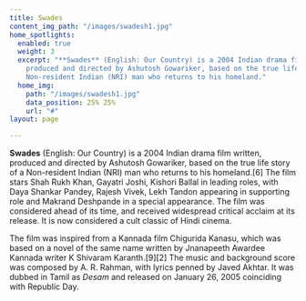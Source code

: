 ```yaml
---
title: Swades
content_img_path: "/images/swadesh1.jpg"
home_spotlights:
  enabled: true
  weight: 3
  excerpt: "**Swades** (English: Our Country) is a 2004 Indian drama film written,
    produced and directed by Ashutosh Gowariker, based on the true life story of a
    Non-resident Indian (NRI) man who returns to his homeland."
  home_img:
    path: "/images/swadesh1.jpg"
    data_position: 25% 25%
    url: "#"
layout: page

---
```

**Swades** (English: Our Country) is a 2004 Indian drama film written, produced and directed by Ashutosh Gowariker, based on the true life story of a Non-resident Indian (NRI) man who returns to his homeland.\[6\] The film stars Shah Rukh Khan, Gayatri Joshi, Kishori Ballal in leading roles, with Daya Shankar Pandey, Rajesh Vivek, Lekh Tandon appearing in supporting role and Makrand Deshpande in a special appearance. The film was considered ahead of its time, and received widespread critical acclaim at its release. It is now considered a cult classic of Hindi cinema.

The film was inspired from a Kannada film Chigurida Kanasu, which was based on a novel of the same name written by Jnanapeeth Awardee Kannada writer K Shivaram Karanth.\[9\]\[2\] The music and background score was composed by A. R. Rahman, with lyrics penned by Javed Akhtar. It was dubbed in Tamil as _Desam_ and released on January 26, 2005 coinciding with Republic Day.